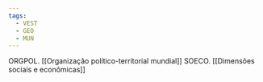 ```yaml
---
tags:
  - VEST
  - GEO
  - MUN
---
```

 ORGPOL. [[Organização político-territorial mundial]]
 SOECO. [[Dimensões sociais e econômicas]]